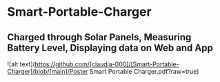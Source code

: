 # Smart-Portable-Charger 
## Charged through Solar Panels, Measuring Battery Level, Displaying data on Web and App

![alt text](https://github.com/[claudia-000]/[Smart-Portable-Charger]/blob/[main]/Poster Smart Portable Charger.pdf?raw=true)

